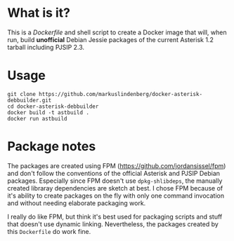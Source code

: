 # What is it?

This is a *Dockerfile* and shell script to create a Docker image that will, when run, build **unofficial** Debian Jessie packages of the current Asterisk 1.2 tarball including PJSIP 2.3. 

# Usage

```
git clone https://github.com/markuslindenberg/docker-asterisk-debbuilder.git
cd docker-asterisk-debbuilder
docker build -t astbuild .
docker run astbuild
``` 

# Package notes

The packages are created using FPM (https://github.com/jordansissel/fpm) and don't follow the conventions of the official Asterisk and PJSIP Debian packages. Especially since FPM doesn't use `dpkg-shlibdeps`, the manually created libraray dependencies are sketch at best. I chose FPM because of it's ability to create packages on the fly with only one command invocation and without needing elaborate packaging work.

I really do like FPM, but think it's best used for packaging scripts and stuff that doesn't use dynamic linking. Nevertheless, the packages created by this `Dockerfile` do work fine. 
